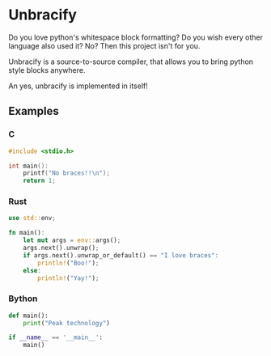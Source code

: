 # Unbracify
Do you love python's whitespace block formatting?
Do you wish every other language also used it?
No? Then this project isn't for you.

Unbracify is a source-to-source compiler, that allows you to bring python style blocks anywhere.

An yes, unbracify is implemented in itself!

## Examples

### C
```c
#include <stdio.h>

int main():
    printf("No braces!!\n");
    return 1;
```

### Rust
```rust
use std::env;

fn main():
    let mut args = env::args();
    args.next().unwrap();
    if args.next().unwrap_or_default() == "I love braces":
        println!("Boo!");
    else:
        println!("Yay!");
```

### Bython
```python
def main():
    print("Peak technology")

if __name__ == '__main__':
    main()
```
